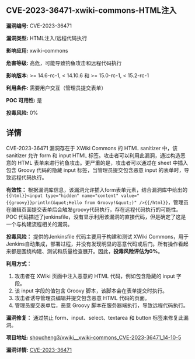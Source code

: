 ## CVE-2023-36471-xwiki-commons-HTML注入

**漏洞编号:** CVE-2023-36471

**漏洞类型:** HTML注入/远程代码执行

**影响应用:** xwiki-commons

**危害等级:** 高危，可能导致钓鱼攻击和远程代码执行

**影响版本:** >= 14.6-rc-1, < 14.10.6 和 >= 15.0-rc-1, < 15.2-rc-1

**利用条件:** 需要用户交互（管理员提交表单）

**POC 可用性:** 是

**投毒风险:** 0%

## 详情

CVE-2023-36471 漏洞存在于 XWiki Commons 的 HTML sanitizer 中，该 sanitizer 允许 form 和 input HTML 标签。攻击者可以利用此漏洞，通过构造恶意的 HTML 表单来进行钓鱼攻击。更严重的是，攻击者可以通过在 sheet 中插入包含 Groovy 代码的隐藏 input 标签，当管理员提交包含恶意 input 的表单时，导致远程代码执行。

**有效性：**
根据漏洞库信息，该漏洞允许插入form表单元素，结合漏洞库中给出的`{{html}}<input type="hidden" name="content" value="{{groovy}}println(&quot;Hello from Groovy!&quot;)" />{{/html}}`，管理员在编辑页面提交表单后会触发groovy代码执行，存在远程代码执行的可能性。POC 代码描述了jenkinsfile，没有显示利用该漏洞的直接代码，但是确定了这是一个与构建流程相关的漏洞。

**投毒风险：**
提供的Jenkinsfile 代码主要用于构建和测试 XWiki Commons，用于Jenkins自动集成，部署过程，并没有发现明显的恶意代码或后门。所有操作看起来都是围绕构建、测试和质量检查展开。因此，**投毒风险评估为0%**。

**利用方式：**
1.  攻击者在 XWiki 页面中注入恶意的 HTML 代码，例如包含隐藏的 input 字段。
2.  该 input 字段的值包含 Groovy 脚本，该脚本会在表单提交时执行。
3.  攻击者诱导管理员编辑并提交包含恶意 HTML 代码的页面。
4.  管理员提交表单后，恶意 Groovy 脚本在服务器端执行，导致远程代码执行。

**漏洞修复：**
通过禁止 form、input、select、textarea 和 button 标签来修复此漏洞。

**项目地址:** [shoucheng3/xwiki__xwiki-commons_CVE-2023-36471_14-10-5](https://github.com/shoucheng3/xwiki__xwiki-commons_CVE-2023-36471_14-10-5)

**漏洞详情:** [CVE-2023-36471](https://nvd.nist.gov/vuln/detail/CVE-2023-36471)